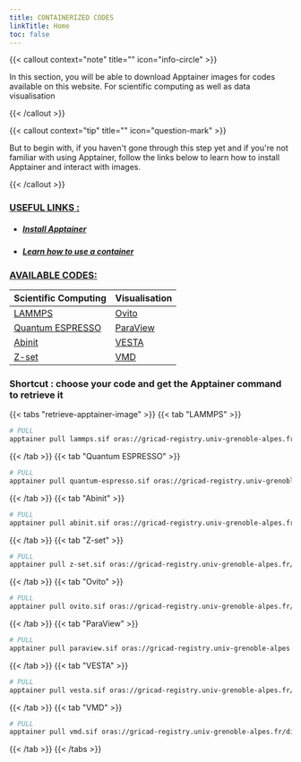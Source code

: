 ```yaml
---
title: CONTAINERIZED CODES
linkTitle: Home
toc: false
---
```


{{< callout context="note" title="" icon="info-circle" >}}

In this section, you will be able to download Apptainer images for codes available on this website. For scientific computing as well as data visualisation

{{< /callout >}}

{{< callout context="tip" title="" icon="question-mark" >}}

But to begin with, if you haven't gone through this step yet and if you're not familiar with using Apptainer, follow the links below to learn how to install Apptainer and interact with images.

{{< /callout >}}

<h3><u>USEFUL LINKS :</u></h3>

- <h5><a href="/en/documentation/install-apptainer/howto/">Install Apptainer</a></h5>
- <h5><a href="/en/documentation/use-apptainer-image/howto/">Learn how to use a container</a></h5>

<h3><u>AVAILABLE CODES:</u></h3>  

<!-- | Scientific computing                              | Visualisation                           |
| ------------------------------------------------ | --------------------------------------- |
| [<i class="icon-lammps"></i>LAMMPS](/en/codes/scientific-computing/lammps/) | [<i class="icon-ovito"></i>Ovito](/en/codes/visualisation/ovito/) |
| [<i class="icon-quantum-espresso"></i>Quantum ESPRESSO](/en/codes/scientific-computing/quantum-espresso/) | [<i class="icon-paraview"></i>ParaView](/en/codes/visualisation/paraview/) | -->

<table>
    <!-- <caption>
        Pages des codes disponibles sous forme d'images de conteneurs
    </caption> -->
    <thead>
        <tr>
            <th scope="col">Scientific Computing</th>
            <th scope="col">Visualisation</th>
        </tr>
    </thead>
    <tbody>
        <tr>
            <td><a href="/en/codes/scientific-computing/lammps/"><i class="icon-lammps"></i>LAMMPS</a></td>
            <td><a href="/en/codes/visualisation/ovito/"><i class="icon-ovito"></i>Ovito</a></td>
        </tr>
        <tr>
            <td><a href="/en/codes/scientific-computing/quantum-espresso/"><i class="icon-quantum-espresso"></i>Quantum ESPRESSO</a></td>
            <td><a href="/en/codes/visualisation/paraview/"><i class="icon-paraview"></i>ParaView</a></td>
        </tr>
        <tr>
            <td><a href="/en/codes/scientific-computing/abinit/"><i class="icon-abinit"></i>Abinit</td>
            <td><a href="/en/codes/visualisation/vesta/"><i class="icon-vesta"></i>VESTA</a></td>
        </tr>
        <tr>
            <td><a href="/en/codes/scientific-computing/z-set/"><i class="icon-z-set"></i>Z-set</td></td>
            <td><a href="/en/codes/visualisation/vmd/"><i class="icon-vmd"></i>VMD</a></td>
        </tr>
    </tbody>
</table>

<h3> Shortcut : choose your code and get the Apptainer command to retrieve it</h3>

{{< tabs "retrieve-apptainer-image" >}}
{{< tab "LAMMPS" >}}

```bash
# PULL
apptainer pull lammps.sif oras://gricad-registry.univ-grenoble-alpes.fr/diamond/apptainer/apptainer-singularity-projects/lammps.sif:latest
```

{{< /tab >}}
{{< tab "Quantum ESPRESSO" >}}

```bash
# PULL
apptainer pull quantum-espresso.sif oras://gricad-registry.univ-grenoble-alpes.fr/diamond/apptainer/apptainer-singularity-projects/quantum-espresso.sif:latest
```

{{< /tab >}}
{{< tab "Abinit" >}}

```bash
# PULL
apptainer pull abinit.sif oras://gricad-registry.univ-grenoble-alpes.fr/diamond/apptainer/apptainer-singularity-projects/abinit.sif:latest
```

{{< /tab >}}
{{< tab "Z-set" >}}

```bash
# PULL
apptainer pull z-set.sif oras://gricad-registry.univ-grenoble-alpes.fr/diamond/apptainer/apptainer-singularity-projects/z-set.sif:latest
```

{{< /tab >}}
{{< tab "Ovito" >}}

```bash
# PULL
apptainer pull ovito.sif oras://gricad-registry.univ-grenoble-alpes.fr/diamond/apptainer/apptainer-singularity-projects/ovito.sif:latest
```

{{< /tab >}}
{{< tab "ParaView" >}}

```bash
# PULL
apptainer pull paraview.sif oras://gricad-registry.univ-grenoble-alpes.fr/diamond/apptainer/apptainer-singularity-projects/paraview.sif:latest
```

{{< /tab >}}
{{< tab "VESTA" >}}

```bash
# PULL
apptainer pull vesta.sif oras://gricad-registry.univ-grenoble-alpes.fr/diamond/apptainer/apptainer-singularity-projects/vesta.sif:latest
```

{{< /tab >}}
{{< tab "VMD" >}}

```bash
# PULL
apptainer pull vmd.sif oras://gricad-registry.univ-grenoble-alpes.fr/diamond/apptainer/apptainer-singularity-projects/vvmd.sif:latest
```

{{< /tab >}}
{{< /tabs >}}
